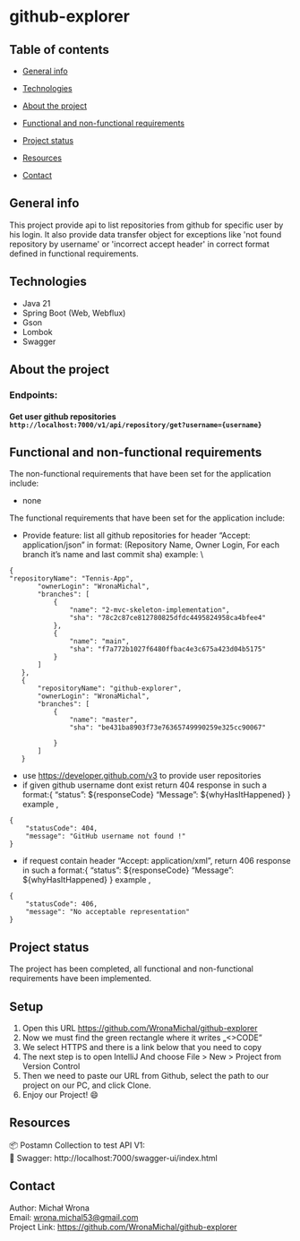# github-explorer

## Table of contents
- [General info](#general-info)
- [Technologies](#technologies)
- [About the project](#about-the-project)
  
- [Functional and non-functional requirements](#functional-and-non-functional-requirements)
- [Project status](#project-status)
- [Resources](#resources)
- [Contact](#contact)

## General info

This project provide api to list repositories from github for specific user by his login. It also provide data transfer object for exceptions like 'not found repository by username' or 'incorrect accept header' in correct format defined in functional requirements.

## Technologies
* Java 21
* Spring Boot (Web, Webflux)
* Gson
* Lombok
* Swagger

## About the project
### Endpoints:

#### Get user github repositories `http://localhost:7000/v1/api/repository/get?username={username}`



## Functional and non-functional requirements

The non-functional requirements that have been set for the application include:
- none

The functional requirements that have been set for the application include:
- Provide feature: list all github repositories for header “Accept: application/json” in format: (Repository Name, Owner Login, For each branch it’s name and last commit sha)
example: \
 ```
{
"repositoryName": "Tennis-App",
        "ownerLogin": "WronaMichal",
        "branches": [
            {
                "name": "2-mvc-skeleton-implementation",
                "sha": "78c2c87ce812780825dfdc4495824958ca4bfee4"
            },
            {
                "name": "main",
                "sha": "f7a772b1027f6480ffbac4e3c675a423d04b5175"
            }
        ]
    },
    {
        "repositoryName": "github-explorer",
        "ownerLogin": "WronaMichal",
        "branches": [
            {
                "name": "master",
                "sha": "be431ba8903f73e76365749990259e325cc90067"
       
            }
        ]
    }
```
- use https://developer.github.com/v3 to provide user repositories
- if given github username dont exist return 404 response in such a format:{ “status”: ${responseCode} “Message”: ${whyHasItHappened} }
example ,
```
{
    "statusCode": 404,
    "message": "GitHub username not found !"
}
```
- if request contain header “Accept: application/xml”, return 406 response in such a format:{ “status”: ${responseCode} “Message”: ${whyHasItHappened} }
example ,
```
{
    "statusCode": 406,
    "message": "No acceptable representation"
}
```


## Project status

The project has been completed, all functional and non-functional requirements have been implemented.

## Setup

1. Open this URL https://github.com/WronaMichal/github-explorer
2. Now we must find the green rectangle where it writes „<>CODE”
3. We select HTTPS and there is a link below that you need to copy
4. The next step is to open IntelliJ And choose File > New > Project from Version Control
5. Then we need to paste our URL from Github, select the path to our project on our PC, and click Clone.
6. Enjoy our Project! 😄

## Resources

📦 Postamn Collection to test API V1:   
🧪 Swagger: http://localhost:7000/swagger-ui/index.html 

## Contact

Author: Michał Wrona \
Email: wrona.michal53@gmail.com \
Project Link: https://github.com/WronaMichal/github-explorer
